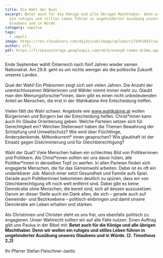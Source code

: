 ```yaml
---
title: Die Wahl der Qual
excerpt: Betet auch für die Könige und alle übrigen Machthaber. Denn wir wollen
  ein ruhiges und stilles Leben führen in ungehinderter Ausübung unseres
  Glaubens und in Würde.
category: impulse
tags:
  - impuls
image: https://res.cloudinary.com/dqjdjviob/image/upload/v1724516937/wahl_900x600_bx1tgr.jpg
author: stfj
pdf: https://firebasestorage.googleapis.com/v0/b/evang9-combo-4cb8e.appspot.com/o/zeitung%2FGemeindezeitung202408.pdf?alt=media&token=06bc72b6-db24-4bf0-a01f-04b6ab8ca7a1
---
```


Ende September wählt Österreich nach fünf Jahren
wieder seinen Nationalrat. Am 29.9. geht es um nichts
weniger als die politische Zukunft unseres Landes.<br><br>
Qual der Wahl! Ein Phänomen zeigt sich seit vielen
Jahren. Die Anzahl der unentschlossenen Wählerinnen
und Wähler nimmt immer mehr zu. Glaubt man den
Meinungsforscher\*innen, dann gibt es einen nicht
unbedeutenden Anteil an Menschen, die erst in der
Wahlkabine ihre Entscheidung treffen.<br><br>
Vielen fällt die Wahl schwer. Angebote wie
www.wahlkabine.at wollen Bürgerinnen und Bürgern
bei der Entscheidung helfen. Christ\*innen kann auch ihr
Glaube Orientierung geben. Welche Parteien setzen sich
für Gerechtigkeit ein? Welchen Stellenwert haben die
Themen Bewahrung der Schöpfung und Umweltschutz?
Wie wird über Flüchtlinge, Andersdenkende, Mitkonkurrent\*
innen gesprochen? Wie glaubhaft ist der Einsatz
gegen Diskriminierung und für Gleichberechtigung?<br><br>
Wahl der Qual? Viele Menschen haben ein schlechtes
Bild von Politikerinnen und Politikern. Als Christ\*innen
sollten wir uns davor hüten, alle Politiker\*innen in
denselben Topf zu werfen. In allen Parteien finden sich
engagierte Menschen, die für das Gemeinwohl arbeiten.
Dabei ist es oft ein undankbarer Job.
Manch einer setzt Gesundheit und
Familie aufs Spiel. Gerade auch
Politikerinnen bekommen deutlich
zu spüren, dass wir von Gleichberechtigung
oft noch weit entfernt
sind. Dabei gibt es keine Demokratie
ohne Menschen, die bereit sind, sich
all dessen auszusetzen. Darum an
dieser Stelle auch ein Dank allen, die
sich – gerade auch auf Gemeinde- und Bezirksebene –
politisch einbringen und damit unsere Demokratie am
Leben erhalten und stärken.<br><br>
Als Christinnen und Christen steht es uns frei, uns
ebenfalls politisch zu engagieren. Unser Wahlrecht
sollten wir auf alle Fälle nutzen. Einen Auftrag gibt uns
Paulus in der Bibel mit: **Betet auch für die Könige und
alle übrigen Machthaber. Denn wir wollen ein ruhiges
und stilles Leben führen in ungehinderter Ausübung
unseres Glaubens und in Würde. (2. Timotheus 2,2)**<br><br>
Ihr Pfarrer Stefan Fleischner-Janits
